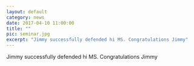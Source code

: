 ```yaml
---
layout: default
category: news
date: 2017-04-10 11:00:00
title: ""
pic: seminar.jpg
excerpt: "Jimmy successfully defended hi MS. Congratulations Jimmy"
---
```

Jimmy successfully defended hi MS. Congratulations Jimmy

